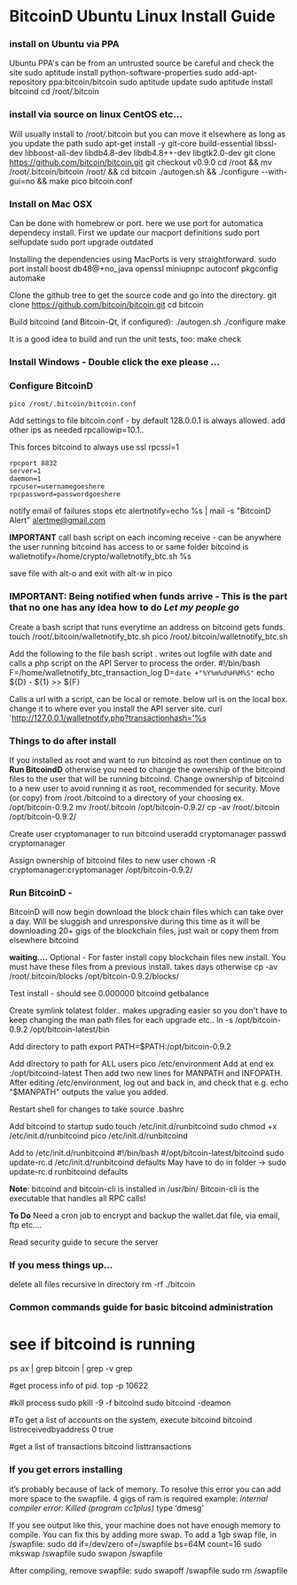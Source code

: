 
BitcoinD Ubuntu Linux Install Guide
====================================


### install on Ubuntu via PPA
Ubuntu PPA's can be from an untrusted source be careful and check the site
    sudo aptitude install python-software-properties
    sudo add-apt-repository ppa:bitcoin/bitcoin
    sudo aptitude update
    sudo aptitude install bitcoind
    cd /root/.bitcoin



### install via source on linux CentOS etc...
Will usually install to /root/.bitcoin but you can move it elsewhere as long as you update the path
    sudo apt-get install -y git-core build-essential libssl-dev libboost-all-dev libdb4.8-dev libdb4.8++-dev libgtk2.0-dev
    git clone https://github.com/bitcoin/bitcoin.git
    git checkout v0.9.0
    cd /root && mv /root/.bitcoin/bitcoin /root/ && cd bitcoin
    ./autogen.sh && ./configure --with-gui=no && make
    pico bitcoin.conf



### Install on Mac OSX
Can be done with homebrew or port. here we use port for automatica dependecy install. First we update our macport definitions
     sudo port selfupdate
     sudo port upgrade outdated

Installing the dependencies using MacPorts is very straightforward.
    sudo port install boost db48@+no_java openssl miniupnpc autoconf pkgconfig automake

Clone the github tree to get the source code and go into the directory.
    git clone https://github.com/bitcoin/bitcoin.git
    cd bitcoin

Build bitcoind (and Bitcoin-Qt, if configured):
    ./autogen.sh
    ./configure
    make

It is a good idea to build and run the unit tests, too:
    make check



### Install Windows - Double click the exe please ...




### Configure BitcoinD
    pico /root/.bitcoin/bitcoin.conf

Add settings to file bitcoin.conf - by default 128.0.0.1 is always allowed. add other ips as needed
    rpcallowip=10.1.*.*

This forces bitcoind to always use ssl
    rpcssl=1

    rpcport 8832
    server=1
    daemon=1
    rpcuser=usernamegoeshere
    rpcpassword=passwordgoeshere

notify email of failures stops etc
    alertnotify=echo %s | mail -s "BitcoinD Alert" alertme@gmail.com

**IMPORTANT** call bash script on each incoming receive - can be anywhere the user running bitcoind has access to or same folder bitcoind is
    walletnotify=/home/crypto/walletnotify_btc.sh %s

save file with alt-o and exit with alt-w in pico


### IMPORTANT:  Being notified when funds arrive - **This is the part that no one has any idea how to do** *Let my people go*
Create a bash script that runs everytime an address on bitcoind gets funds.
    touch /root/.bitcoin/walletnotify_btc.sh
    pico /root/.bitcoin/walletnotify_btc.sh

Add the following to the file bash script . writes out logfile with date and calls a php script on the API Server to process the order.
    #!/bin/bash
    F=/home/walletnotify_btc_transaction_log
    D=`date +"%Y%m%d%H%M%S"`
    echo ${D} - ${1} >> ${F}

Calls a url with a script, can be local or remote. below url is on the local box. change it to where ever you install the API server site.
    curl 'http://127.0.0.1/walletnotify.php?transactionhash='%s





### Things to do after install

If you installed as root and want to run bitcoind as root then continue on to **Run BitcoindD** otherwise you need to change the ownership of the bitcoind files to the user that will be running bitcoind.
Change ownership of bitcoind to a new user to avoid running it as root, recommended for security.
Move (or copy) from /root./bitcoind to a directory of your choosing ex. /opt/bitcoin-0.9.2
    mv /root/.bitcoin /opt/bitcoin-0.9.2/
    cp -av /root/.bitcoin /opt/bitcoin-0.9.2/

Create user cryptomanager to run bitcoind
    useradd cryptomanager
    passwd cryptomanager

Assign ownership of bitcoind files to new user
    chown -R cryptomanager:cryptomanager /opt/bitcoin-0.9.2/



### Run BitcoinD -
BitcoinD will now begin download the block chain files which can take over a day. Will be sluggish and unresponsive during this time as it will be downloading 20+ gigs of the blockchain files, just wait or copy them from elsewhere
    bitcoind

**waiting....**
Optional - For faster install copy blockchain files new install. You must have these files from a previous install. takes days otherwise
    cp -av /root/.bitcoin/blocks /opt/bitcoin-0.9.2/blocks/

Test install - should see 0.000000
    bitcoind getbalance

Create symlink tolatest folder.. makes upgrading easier so you don't have to keep changing the man path files for each upgrade etc..
    ln -s /opt/bitcoin-0.9.2 /opt/bitcoin-latest/bin

Add directory to path
    export PATH=$PATH:/opt/bitcoin-0.9.2

Add directory to path for ALL users
    pico /etc/environment
Add at end ex :/opt/bitcoind-latest
Then add two new lines for MANPATH and INFOPATH.
After editing /etc/environment, log out and back in, and check that e.g. echo "$MANPATH" outputs the value you added.

Restart shell for changes to take
    source .bashrc

Add bitcoind to startup
    sudo touch /etc/init.d/runbitcoind
    sudo chmod +x /etc/init.d/runbitcoind
    pico /etc/init.d/runbitcoind

Add to /etc/init.d/runbitcoind
    #!/bin/bash
    #/opt/bitcoin-latest/bitcoind
    sudo update-rc.d /etc/init.d/runbitcoind defaults
May have to do in folder -> sudo update-rc.d runbitcoind defaults

**Note**: bitcoind and bitcoin-cli is installed in /usr/bin/  Bitcoin-cli is the executable that handles all RPC calls!



**To Do**
Need a cron job to encrypt and backup the wallet.dat file, via email, ftp etc....

Read security guide to secure the server





### If you mess things up...

delete all files recursive in directory
    rm -rf ./bitcoin





### Common commands guide for basic bitcoind administration

# see if bitcoind is running
ps ax | grep bitcoin | grep -v grep

#get process info of pid.
top -p 10622

#kill process
sudo pkill -9 -f bitcoind
sudo bitcoind -deamon

#To get a list of accounts on the system, execute bitcoind
bitcoind listreceivedbyaddress 0 true

#get a list of transactions
bitcoind listtransactions




### If you get errors installing
it’s probably because of lack of memory. To resolve this error you can add more space to the swapfile. 4 gigs of ram is required
example: _internal compiler error: Killed (program cc1plus)_
    type ‘dmesg’

If you see output like this, your machine does not have enough memory to compile. You can fix this by adding more swap. To add a 1gb swap file, in /swapfile:
    sudo dd if=/dev/zero of=/swapfile bs=64M count=16
    sudo mkswap /swapfile
    sudo swapon /swapfile

After compiling, remove swapfile:
    sudo swapoff /swapfile
    sudo rm /swapfile



